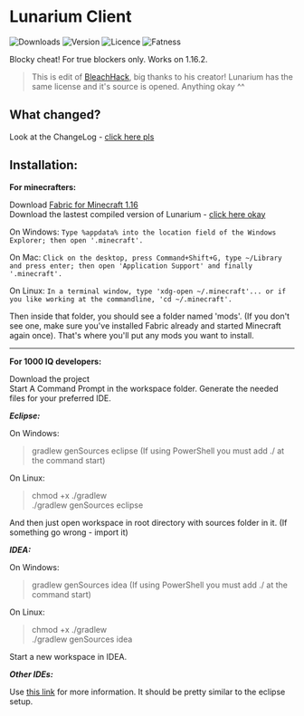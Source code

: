 # Lunarium Client
![Downloads](https://img.shields.io/github/downloads/TheAirBlow/lunarium/total?style=flat-square)
![Version](https://img.shields.io/github/v/release/TheAirBlow/lunarium?include_prereleases&style=flat-square)
![Licence](https://img.shields.io/github/license/TheAirBlow/lunarium?style=flat-square)
![Fatness](https://img.shields.io/github/code-size/TheAirBlow/lunarium?style=flat-square)

Blocky cheat! For true blockers only.
Works on 1.16.2.

> This is edit of [BleachHack](https://github.com/BleachDrinker420/bleachhack-1.14), big thanks to his creator!
> Lunarium has the same license and it's source is opened. Anything okay ^^

## What changed?
  Look at the ChangeLog - [click here pls](https://github.com/TheAirBlow/lunarium/blob/master/CHANGELOG.md)
  
## Installation:
**For minecrafters:**

Download [Fabric for Minecraft 1.16](https://fabricmc.net/use/)  
Download the lastest compiled version of Lunarium - [click here okay](https://github.com/TheAirBlow/lunarium/releases)

On Windows: `Type %appdata% into the location field of the Windows Explorer; then open '.minecraft'.`

On Mac: `Click on the desktop, press Command+Shift+G, type ~/Library and press enter; then open 'Application Support' and finally '.minecraft'.`

On Linux: `In a terminal window, type 'xdg-open ~/.minecraft'... or if you like working at the commandline, 'cd ~/.minecraft'.`

Then inside that folder, you should see a folder named 'mods'. (If you don't see one, make sure you've installed Fabric already and started Minecraft again once).
That's where you'll put any mods you want to install. 

--------------

**For 1000 IQ developers:**

Download the project  
Start A Command Prompt in the workspace folder. 
Generate the needed files for your preferred IDE.

***Eclipse:***

  On Windows:
  > gradlew genSources eclipse
  > (If using PowerShell you must add ./ at the command start)
  
  On Linux:
  > chmod +x ./gradlew  
  >./gradlew genSources eclipse

  And then just open workspace in root directory with sources folder in it. (If something go wrong - import it)
  
***IDEA:***

  On Windows:
  > gradlew genSources idea
  > (If using PowerShell you must add ./ at the command start)
  
  On Linux:
  > chmod +x ./gradlew  
  >./gradlew genSources idea

  Start a new workspace in IDEA.
  
***Other IDEs:***

  Use [this link](https://fabricmc.net/wiki/tutorial:setup) for more information.
  It should be pretty similar to the eclipse setup.
  

